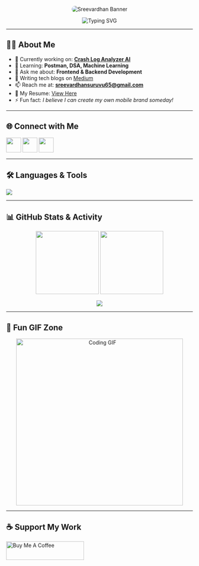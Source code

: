 <!-- Profile Banner -->
<p align="center">
  <img src="https://i.pinimg.com/736x/e0/3e/db/e03edbe588d3866d539e5bbb35d9080c.jpg" 
       alt="Sreevardhan Banner" 
       style="max-width: 900px; height: auto; border-radius: 10px;" />
</p>

<!-- Typing Animation Intro -->
<p align="center">
  <img src="https://readme-typing-svg.herokuapp.com?font=Fira+Code&weight=600&size=28&pause=1000&color=36BCF7&center=true&vCenter=true&width=750&lines=Hi+%F0%9F%91%8B%2C+I'm+Sreevardhan;Full+Stack+Developer+from+India;Passionate+about+Tech+%26+Innovation;Open+Source+Contributor;Always+Learning+New+Things" alt="Typing SVG" />
</p>

---

## 👨‍💻 About Me
- 🔭 Currently working on: **[Crash Log Analyzer AI](https://github.com/suruvu-sreevardhan/crash-analyzer-ai)**  
- 🌱 Learning: **Postman, DSA, Machine Learning**  
- 💬 Ask me about: **Frontend & Backend Development**  
- 📝 Writing tech blogs on [Medium](https://medium.com/@sreevardhan.suruvu.offl)  
- 📫 Reach me at: **sreevardhansuruvu65@gmail.com**  
- 📄 My Resume: [View Here](https://drive.google.com/file/d/1J2ZwQ0hCXlpAmANbAis1bqAEHh54KORQ/view?usp=sharing)  
- ⚡ Fun fact: *I believe I can create my own mobile brand someday!*

---

## 🌐 Connect with Me
<p align="left">
<a href="https://twitter.com/sreevardhanoffl"><img src="https://skillicons.dev/icons?i=twitter" height="40"/></a>
<a href="https://linkedin.com/in/sreevardhan-suruvu/"><img src="https://skillicons.dev/icons?i=linkedin" height="40"/></a>
<a href="https://medium.com/@sreevardhan.suruvu.offl"><img src="https://skillicons.dev/icons?i=medium" height="40"/></a>
</p>

---

## 🛠 Languages & Tools
<p align="left">
  <img src="https://skillicons.dev/icons?i=html,css,js,react,nodejs,express,bootstrap,java,python,c,cpp,mysql,mongodb,sqlite,aws,gcp,git,linux,figma,postman,tensorflow,opencv,pandas,sklearn,seaborn&perline=9" />
</p>

---

## 📊 GitHub Stats & Activity
<p align="center">
  <img src="https://github-readme-stats.vercel.app/api?username=suruvu-sreevardhan&show_icons=true&theme=tokyonight" height="170" />
  <img src="https://github-readme-streak-stats.herokuapp.com/?user=suruvu-sreevardhan&theme=tokyonight" height="170" />
</p>

<p align="center">
  <img src="https://github-profile-trophy.vercel.app/?username=suruvu-sreevardhan&theme=tokyonight&no-frame=true&margin-w=15&margin-h=15" />
</p>

---

## 🎯 Fun GIF Zone
<p align="center">
  <img src="https://media.giphy.com/media/qgQUggAC3Pfv687qPC/giphy.gif" width="450" alt="Coding GIF" />
</p>

---

## ☕ Support My Work
<p>
  <a href="https://www.buymeacoffee.com/sreevardhan">
    <img src="https://cdn.buymeacoffee.com/buttons/v2/default-yellow.png" height="50" width="210" alt="Buy Me A Coffee" />
  </a>
</p>
